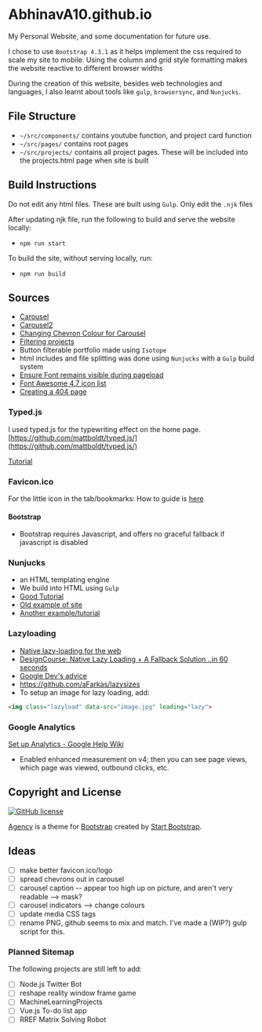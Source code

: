 # AbhinavA10.github.io

My Personal Website, and some documentation for future use.

I chose to use `Bootstrap 4.3.1` as it helps implement the css required to scale my site to mobile. Using the column and grid style formatting makes the website reactive to different browser widths

During the creation of this website, besides web technologies and languages, I also learnt about tools like `gulp`, `browsersync`, and `Nunjucks`.

## File Structure
- `~/src/components/` contains youtube function, and project card function
- `~/src/pages/` contains root pages
- `~/src/projects/` contains all project pages. These will be included into the projects.html page when site is built

## Build Instructions
Do not edit any html files. These are built using `Gulp`. Only edit the `.njk` files

After updating njk file, run the following to build and serve the website locally:
- `npm run start`

To build the site, without serving locally, run:
- `npm run build`

## Sources

- [Carousel](https://www.w3schools.com/bootstrap/bootstrap_carousel.asp)
- [Carousel2](https://getbootstrap.com/docs/4.1/components/carousel/)
- [Changing Chevron Colour for Carousel](https://stackoverflow.com/questions/49391266/change-bootstrap-4-carousel-control-colors/49391884)
- [Filtering projects](https://www.w3schools.com/howto/howto_js_filter_elements.asp)
- Button filterable portfolio made using `Isotope`
- html includes and file splitting was done using `Nunjucks` with a `Gulp` build system
- [Ensure Font remains visible during pageload](https://web.dev/font-display/)
- [Font Awesome 4.7 icon list](https://fontawesome.com/v4.7.0/icons/)
- [Creating a 404 page](https://mycyberuniverse.com/developing/custom-404-page-for-website-hosted-on-github.html)

### Typed.js

I used typed.js for the typewriting effect on the home page.
[https://github.com/mattboldt/typed.js/](https://github.com/mattboldt/typed.js/)

[Tutorial](https://www.youtube.com/watch?v=Jed5ZasNtJM)

### Favicon.ico

For the little icon in the tab/bookmarks:
How to guide is [here](https://tutorialehtml.com/en/what-is-favicon-ico-usage/)

#### Bootstrap
- Bootstrap requires Javascript, and offers no graceful fallback if javascript is disabled

### Nunjucks
- an HTML templating engine
- We build into HTML using `Gulp`
- [Good Tutorial](https://zellwk.com/blog/nunjucks-with-gulp/)
- [Old example of site](https://github.com/ericmotil/gulp-nunjucks-sass)
- [Another example/tutorial](https://www.smashingmagazine.com/2018/03/static-site-with-nunjucks/)

### Lazyloading 
- [Native lazy-loading for the web](https://web.dev/native-lazy-loading/)
- [DesignCourse: Native Lazy Loading + A Fallback Solution ..in 60 seconds](https://www.youtube.com/watch?v=6mTKlOGBYfM)
- [Google Dev's advice](https://developers.google.com/web/fundamentals/performance/lazy-loading-guidance/images-and-video)
- https://github.com/aFarkas/lazysizes
- To setup an image for lazy loading, add:
```html
<img class="lazyload" data-src="image.jpg" loading="lazy">
```
### Google Analytics

[Set up Analytics - Google Help Wiki ](https://support.google.com/analytics/topic/9303319?hl=en&ref_topic=9143232)
- Enabled enhanced measurement on v4; then you can see page views, which page was viewed, outbound clicks, etc.

## Copyright and License

[![GitHub license](https://img.shields.io/badge/license-MIT-blue.svg)](./LICENSE)

[Agency](https://startbootstrap.com/template-overviews/agency/) is a theme for [Bootstrap](http://getbootstrap.com/) created by [Start Bootstrap](http://startbootstrap.com/).

## Ideas

- [ ] make better favicon.ico/logo
- [ ] spread chevrons out in carousel
- [ ] carousel caption -- appear too high up on picture, and aren't very readable --> mask?
- [ ] carousel indicators --> change colours
- [ ] update media CSS tags
- [ ] rename PNG, github seems to mix and match. I've made a (WIP?) gulp script for this.

### Planned Sitemap

The following projects are still left to add:

- [ ] Node.js Twitter Bot
- [ ] reshape reality window frame game
- [ ] MachineLearningProjects
- [ ] Vue.js To-do list app
- [ ] RREF Matrix Solving Robot